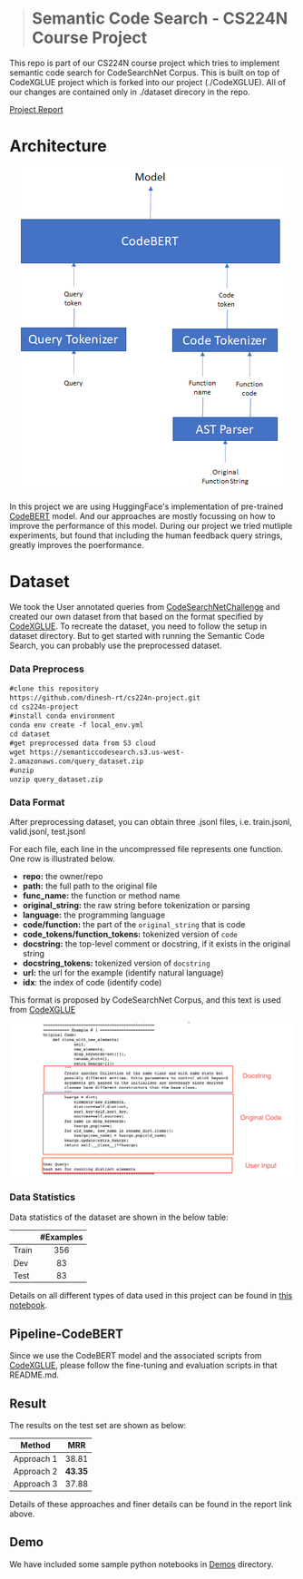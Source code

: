 > # Semantic Code Search - CS224N Course Project

This repo is part of our CS224N course project which tries to implement semantic code search for CodeSearchNet Corpus. This is built on top of CodeXGLUE project which is forked into our project (./CodeXGLUE). All of our changes are contained only in ./dataset direcory in the repo.

[Project Report](report/CS224n_Project_Report.pdf)

# Architecture
<p align="center">
  <img src="images/Model_Architecture.png" alt="Model Architecture used in this project" />
</p>

In this project we are using HuggingFace's implementation of pre-trained [CodeBERT](https://arxiv.org/pdf/2002.08155.pdf) model. And our approaches are mostly focussing on how to improve the performance of this model. During our project we tried mutliple experiments, but found that including the human feedback query strings, greatly improves the poerformance.

# Dataset

We took the User annotated queries from [CodeSearchNetChallenge](https://arxiv.org/pdf/1909.09436.pdf) and created our own dataset from that based on the format specified by [CodeXGLUE](https://github.com/microsoft/CodeXGLUE/tree/main). To recreate the dataset, you need to follow the setup in dataset directory. But to get started with running the Semantic Code Search, you can probably use the preprocessed dataset. 

### Data Preprocess

```shell
#clone this repository
https://github.com/dinesh-rt/cs224n-project.git
cd cs224n-project
#install conda environment
conda env create -f local_env.yml
cd dataset
#get preprocessed data from S3 cloud
wget https://semanticcodesearch.s3.us-west-2.amazonaws.com/query_dataset.zip
#unzip
unzip query_dataset.zip
```

### Data Format
After preprocessing dataset, you can obtain three .jsonl files, i.e. train.jsonl, valid.jsonl, test.jsonl

For each file, each line in the uncompressed file represents one function.  One row is illustrated below.

  - **repo:** the owner/repo
  - **path:** the full path to the original file
  - **func_name:** the function or method name
  - **original_string:** the raw string before tokenization or parsing
  - **language:** the programming language
  - **code/function:** the part of the `original_string` that is code
  - **code_tokens/function_tokens:** tokenized version of `code`
  - **docstring:** the top-level comment or docstring, if it exists in the original string
  - **docstring_tokens:** tokenized version of `docstring`
  - **url:** the url for the example (identify natural language)
  - **idx**: the index of code (identify code)

This format is proposed by CodeSearchNet Corpus, and this text is used from [CodeXGLUE](https://github.com/microsoft/CodeXGLUE/tree/main)

<p align="center">
  <img src="images/code_sample.png" alt="Code Sample" />
</p>

### Data Statistics

Data statistics of the dataset are shown in the below table:

|       | #Examples |
| ----- | :-------: |
| Train |    356    |
| Dev   |    83     |
| Test  |    83     |

Details on all different types of data used in this project can be found in [this notebook](demos/code_search_datset.ipynb).

## Pipeline-CodeBERT

Since we use the CodeBERT model and the associated scripts from [CodeXGLUE](./CodeXGLUE/Text-Code/NL-code-search-Adv/), please follow the fine-tuning and evaluation scripts in that README.md.


## Result

The results on the test set are shown as below:

| Method   |     MRR    |
| -------- | :--------: |
| Approach 1  |   38.81  |
| Approach 2  | **43.35** |
| Approach 3  |  37.88  |

Details of these approaches and finer details can be found in the report link above.

## Demo
We have included some sample python notebooks in [Demos](demos/) directory. 





